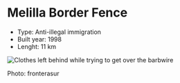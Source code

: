 # Melilla Border Fence
* Type: Anti-illegal immigration
* Built year: 1998
* Lenght: 11 km 

![Clothes left behind while trying to get over the barbwire](http://c2.staticflickr.com/4/3223/2503296106_2e132cdc48_z.jpg)

Photo: fronterasur
